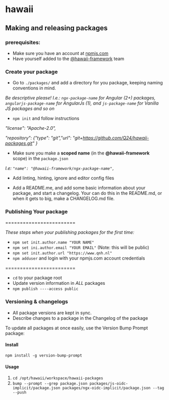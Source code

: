 # hawaii

## Making and releasing packages

### prerequisites:
* Make sure you have an account at [npmjs.com](https://www.npmjs.com)
* Have yourself added to the [@hawaii-framework](https://www.npmjs.com/org/hawaii-framework/) team

### Create your package
* Go to `./packages/` and add a directory for you package, keeping naming conventions in mind. 

_Be descriptive please!
I.e.: `ngx-package-name` for Angular (2+) packages, `angularjs-package-name` for AngularJs (1), and `js-package-name` for Vanilla JS packages and so on_


* `npm init` and follow instructions

_"license": "Apache-2.0",_

_"repository": {"type": "git","url": "git+https://github.com/Q24/hawaii-packages.git" }_

* Make sure you make a **scoped name** (in the **@hawaii-framework** scope) in the `package.json` 

_I.e: `"name": "@hawaii-framework/ngx-package-name",`_

* Add linting, hinting, ignore and editor config files

* Add a README.me, and add some basic information about your package, and start a changelog. Your can do this in the README.md, or when it gets to big, make a CHANGELOG.md file.

### Publishing Your package

========================

_These steps when your publishing packages for the first time:_
* `npm set init.author.name "YOUR NAME"`
* `npm set ini.author.email "YOUR EMAIL"` (Note: this will be public)
* `npm set init.author.url "https://www.qnh.nl"`
* `npm adduser` and login with your npmjs.com account credentials

========================

* `cd` to your package root
* Update version information in *ALL* packages  
* `npm publish ----access public`

### Versioning & changelogs
* All package versions are kept in sync.
* Describe changes to a package in the Changelog of the package

To update all packages at once easily, use the Version Bump Prompt package:

#### Install
`npm install -g version-bump-prompt`

#### Usage
1. `cd /opt/hawaii/workspace/hawaii-packages`
2. `bump --prompt --grep package.json packages/js-oidc-implicit/package.json packages/ngx-oidc-implicit/package.json --tag --push`

